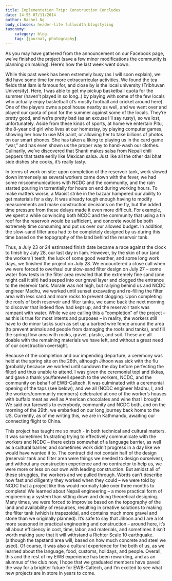 ```yaml
---
title: Implementation Trip: Construction Concludes
date: 14:55 07/11/2014
author: Rachel Ng
body_classes: header-lite fullwidth blogstyling
taxonomy:
    category: blog
    tag: [journal, photography]
---
```


As you may have gathered from the announcement on our Facebook page, we’ve finished the project (save a few minor modifications the community is planning on making). Here’s how the last week went down.

While this past week has been extremely busy (as I will soon explain), we did have some time for more extracurricular activities. We found the tea fields that Ilam is famous for, and close by is the local university (Tribhuvan University). Here, I was able to get my pickup basketball quota for the summer (haven’t played in so long..) by playing with some of the few locals who actually enjoy basketball (it’s mostly football and cricket around here). One of the players owns a pool house nearby as well, and we went over and played our quota of pool for the summer against some of the locals. They’re pretty good, and we’re pretty bad (as an excuse I’ll say rusty), so we lost, unfortunately. Aside from these kinds of sports, at home we entertain Pitu, the 8-year old girl who lives at our homestay, by playing computer games, showing her how to use MS paint, or allowing her to take billions of photos on our smart phones. She has taken a liking to playing us in the card game “war,” and has even shown us the proper way to hand-wash our clothes. Culinarily, we’ve discovered that Shanti makes salsa from Nepali chili peppers that taste eerily like Mexican salsa. Just like all the other dal bhat side dishes she cooks, it’s really tasty.

 In terms of work on site: upon completion of the reservoir tank, work slowed down immensely as several workers came down with the fever, we had some miscommunications with NCDC and the community, and the rain started pouring in torrentially for hours on end during working hours. To make matters worse, a Maoist strike in the bazaar hampered our ability to get materials for a day. It was already tough enough having to modify measurements and make construction decisions on the fly, but the added time pressure from these delays made it even more difficult. For example, we spent a while convincing both NCDC and the community that using a tin roof for the reservoir would be sufficient, and concrete would be both extremely time consuming and put us over our allowed budget. In addition, the slow-sand filter area had to be completely designed by us during this time based on the topography of the land behind the reservoir tank.

Thus, a July 23 or 24 estimated finish date became a race against the clock to finish by July 28, our last day in Ilam. However, by the skin of our (and the workers’) teeth, the luck of some good weather, and some long work days, we finished the project on July 28. We encountered a close call when we were forced to overhaul our slow-sand filter design on July 27 – some water flow tests in the filter area revealed that the extremely fine sand (one might call it silt) had seeped into our gravel layer and clogged the entrance to the reservoir tank. Morale was not high, but rallying behind us and NCDC engineer Madhu, we worked until sunset excavating and re-filling the filter area with less sand and more rocks to prevent clogging. Upon completing the roofs of both reservoir and filter tanks, we came back the next morning to discover that indeed flow had kept up, and the reservoir tank was rampant with water. While we are calling this a “completion” of the project – as this is true for most intents and purposes – in reality, the workers still have to do minor tasks such as set up a barbed wire fence around the area (to prevent animals and people from damaging the roofs and tanks), and fill the spring flow area with rocks, gravel, plastic, and soil. These are all doable with the remaining materials we have left, and without a great need of our construction oversight.

Because of the completion and our impending departure, a ceremony was held at the spring site on the 28th, although Jihoon was sick with the flu (probably because we worked until sundown the day before perfecting the filter) and thus unable to attend. I was given the ceremonial topi and tikkas, and gave a thank you/farewell speech to the workers, NCDC, and the community on behalf of EWB-Caltech. It was culminated with a ceremonial opening of the taps (see below), and we all (NCDC engineer Madhu, I, and the workers/community members) celebrated at one of the worker’s houses with buffalo meat as well as American chocolates and wine that I brought. We said our farewells to everybody, community and NCDC both, and on the morning of the 29th, we embarked on our long journey back home to the US. Currently, as of me writing this, we are in Kathmandu, awaiting our connecting flight to China.

This project has taught me so much - in both technical and cultural matters. It was sometimes frustrating trying to effectively communicate with the workers and NCDC – there exists somewhat of a language barrier, as well as a cultural barrier, and sometimes work didn’t progress in a day like we would have wanted it to. The contract did not contain half of the design (reservoir tank and filter area were things we needed to design ourselves), and without any construction experience and no contractor to help us, we were more or less on our own with leading construction. But amidst all of these struggles, the workers and we pulled through. Words can’t describe how fast and diligently they worked when they could – we were told by NCDC that a project like this would normally take over three months to complete! We learned about Nepali engineering – a more practical form of engineering a system than sitting down and doing theoretical designing. Many times, we were forced to improvise based on the topography of the land and availability of resources, resulting in creative solutions to making the filter tank (which is trapezoidal, and contains much more gravel and stone than we originally planned). It’s safe to say that Jihoon and I are a lot more seasoned in practical engineering and construction – around here, it’s all about efficiency in cost, time, labor, and materials, and sometimes it isn’t worth making sure that it will withstand a Richter Scale 10 earthquake. (although the tapstand area will, based on how much concrete and steel we used). Of course, it was also a cultural experience for the both of us, as we learned about the language, food, customs, holidays, and people. Overall, this and the rest of my EWB experience has been rewarding, and as an alumnus of the club now, I hope that we graduated members have paved the way for a brighter future for EWB-Caltech, and I’m excited to see what new projects are in store in years to come. 